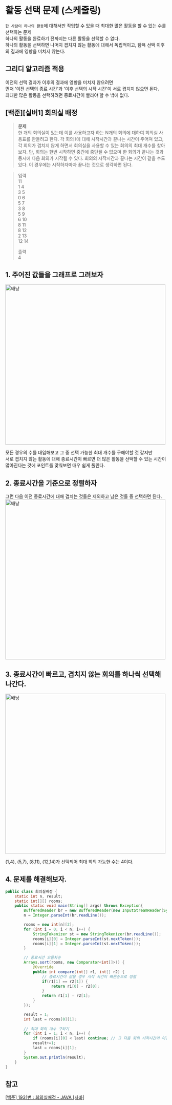 # 활동 선택 문제 (스케줄링)
`한 사람이 하나의 활동`에 대해서만 작업할 수 있을 때 최대한 많은 활동을 할 수 있는 수를 선택하는 문제  
하나의 활동을 완료하기 전까지는 다른 활동을 선택할 수 없다.  
하나의 활동을 선택하면 나머지 겹치지 않는 활동에 대해서 독립적이고, 탐욕 선택 이후의 결과에 영향을 미치지 않는다.  

## 그리디 알고리즘 적용
이전의 선택 결과가 이후의 결과에 영향을 미치지 않으려면  
먼저 '이전 선택의 종료 시간'과 '이후 선택의 시작 시간'이 서로 겹치지 않으면 된다.  
최대한 많은 활동을 선택하려면 종료시간이 빨라야 할 수 밖에 없다.


## [백준][실버1] 회의실 배정
> **문제**  
한 개의 회의실이 있는데 이를 사용하고자 하는 N개의 회의에 대하여 회의실 사용표를 만들려고 한다. 각 회의 I에 대해 시작시간과 끝나는 시간이 주어져 있고, 각 회의가 겹치지 않게 하면서 회의실을 사용할 수 있는 회의의 최대 개수를 찾아보자. 단, 회의는 한번 시작하면 중간에 중단될 수 없으며 한 회의가 끝나는 것과 동시에 다음 회의가 시작될 수 있다. 회의의 시작시간과 끝나는 시간이 같을 수도 있다. 이 경우에는 시작하자마자 끝나는 것으로 생각하면 된다.

> 입력  
11  
1 4  
3 5  
0 6  
5 7  
3 8  
5 9  
6 10  
8 11  
8 12  
2 13  
12 14 
>
>출력  
4

## 1. 주어진 값들을 그래프로 그려보자
<img width="500" alt="배낭" src="https://github.com/fbgjung/backend-springboot-study/assets/104186871/a93fbe10-e3ae-4ba4-bd0b-c76b51cae4ac">

모든 경우의 수를 대입해보고 그 중 선택 가능한 최대 개수를 구해야할 것 같지만  
서로 겹치지 않는 활동에 대해 종료시간이 빠르면 더 많은 활동을 선택할 수 있는 시간이 많아진다는 것에 포인트를 맞춰보면 매우 쉽게 풀린다.

## 2. 종료시간을 기준으로 정렬하자
그런 다음 이전 종료시간에 대해 겹치는 것들은 제외하고 남은 것들 중 선택하면 된다.  
<img width="500" alt="배낭" src="https://github.com/fbgjung/backend-springboot-study/assets/104186871/d8250128-7f0d-4274-993a-67c91de21b92">

## 3. 종료시간이 빠르고, 겹치지 않는 회의를 하나씩 선택해 나간다.
<img width="500" alt="배낭" src="https://github.com/fbgjung/backend-springboot-study/assets/104186871/0e427a54-9002-466c-a479-a0fa0418d21d">

(1,4), (5,7), (8,11), (12,14)가 선택되어 최대 회의 가능한 수는 4이다.

## 4. 문제를 해결해보자.
```java
public class 회의실배정 {
    static int n, result;
    static int[][] rooms;
    public static void main(String[] args) throws Exception{
        BufferedReader br = new BufferedReader(new InputStreamReader(System.in));
        n = Integer.parseInt(br.readLine());

        rooms = new int[n][2];
        for (int i = 0; i < n; i++) {
            StringTokenizer st = new StringTokenizer(br.readLine());
            rooms[i][0] = Integer.parseInt(st.nextToken());
            rooms[i][1] = Integer.parseInt(st.nextToken());
        }

        // 종료시간 오름차순
        Arrays.sort(rooms, new Comparator<int[]>() {
            @Override
            public int compare(int[] r1, int[] r2) {
                // 종료시간이 같을 경우 시작 시간이 빠른순으로 정렬
                if(r1[1] == r2[1]) {
                    return r1[0] - r2[0];
                }
                return r1[1] - r2[1];
            }
        });

        result = 1;
        int last = rooms[0][1];
        
        // 최대 회의 개수 구하기
        for (int i = 1; i < n; i++) {
            if (rooms[i][0] < last) continue; // 그 다음 회의 시작시간이 이전 회의 종료시간보다 작으면 패스
            result+=1;
            last = rooms[i][1];
        }
        System.out.println(result);
    }
}
```

## 참고
[[백준] 1931번 : 회의실배정 - JAVA [자바]](https://st-lab.tistory.com/145)